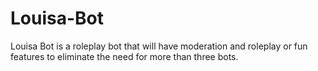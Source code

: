 # Louisa-Bot
Louisa Bot is a roleplay bot that will have moderation and roleplay or fun features to eliminate the need for more than three bots.
